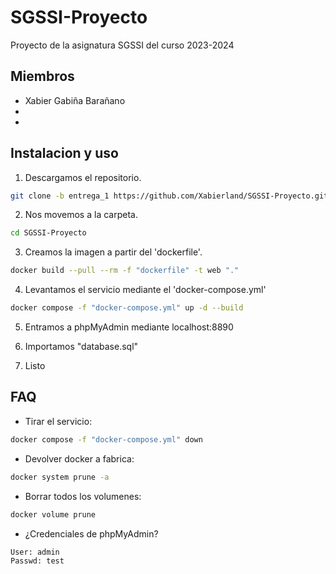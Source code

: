 # SGSSI-Proyecto

Proyecto de la asignatura SGSSI del curso 2023-2024

## Miembros

* Xabier Gabiña Barañano
*
*

## Instalacion y uso

1. Descargamos el repositorio.

```bash
git clone -b entrega_1 https://github.com/Xabierland/SGSSI-Proyecto.git
```

2. Nos movemos a la carpeta.

```bash
cd SGSSI-Proyecto
```

3. Creamos la imagen a partir del 'dockerfile'.

```bash
docker build --pull --rm -f "dockerfile" -t web "."
```

4. Levantamos el servicio mediante el 'docker-compose.yml'

```bash
docker compose -f "docker-compose.yml" up -d --build
```

5. Entramos a phpMyAdmin mediante localhost:8890

6. Importamos "database.sql"

7. Listo

## FAQ

* Tirar el servicio:

```bash
docker compose -f "docker-compose.yml" down
```

* Devolver docker a fabrica:

```bash
docker system prune -a
```

* Borrar todos los volumenes:

```bash
docker volume prune
```

* ¿Credenciales de phpMyAdmin?

```
User: admin
Passwd: test
```
